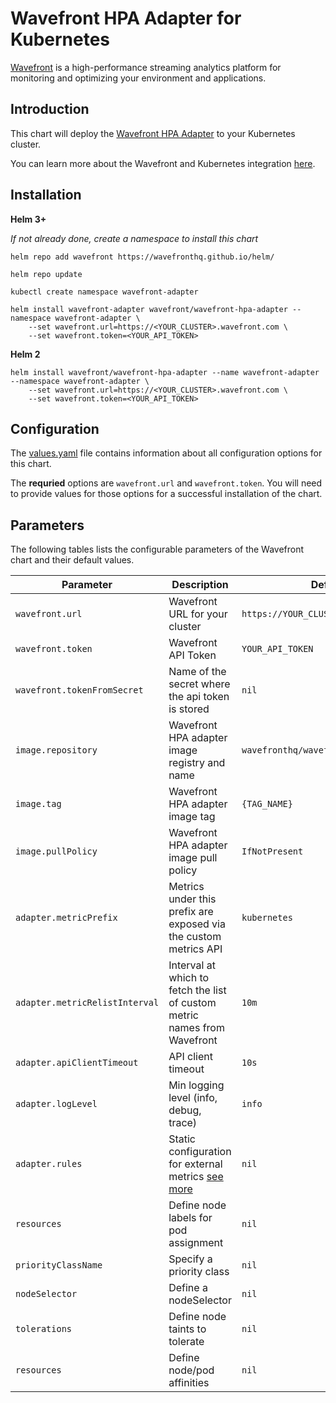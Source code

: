 # Wavefront HPA Adapter for Kubernetes

[Wavefront](https://wavefront.com) is a high-performance streaming analytics platform for monitoring and optimizing your environment and applications.

## Introduction

This chart will deploy the [Wavefront HPA Adapter](https://github.com/wavefrontHQ/wavefront-kubernetes-adapter) to your Kubernetes cluster.

You can learn more about the Wavefront and Kubernetes integration [here](https://docs.wavefront.com/wavefront_kubernetes.html).

## Installation

**Helm 3+**

_If not already done, create a namespace to install this chart_
```
helm repo add wavefront https://wavefronthq.github.io/helm/

helm repo update

kubectl create namespace wavefront-adapter

helm install wavefront-adapter wavefront/wavefront-hpa-adapter --namespace wavefront-adapter \
    --set wavefront.url=https://<YOUR_CLUSTER>.wavefront.com \
    --set wavefront.token=<YOUR_API_TOKEN>
```

**Helm 2**
```
helm install wavefront/wavefront-hpa-adapter --name wavefront-adapter --namespace wavefront-adapter \
    --set wavefront.url=https://<YOUR_CLUSTER>.wavefront.com \
    --set wavefront.token=<YOUR_API_TOKEN>
```

## Configuration

The [values.yaml](./values.yaml) file contains information about all configuration
options for this chart.

The **requried** options are `wavefront.url` and `wavefront.token`.
You will need to provide values for those options for a successful installation of the chart.

## Parameters

The following tables lists the configurable parameters of the Wavefront chart and their default values.

| Parameter | Description | Default |
| --- | --- | --- |
| `wavefront.url` | Wavefront URL for your cluster | `https://YOUR_CLUSTER.wavefront.com` |
| `wavefront.token` | Wavefront API Token | `YOUR_API_TOKEN` |
| `wavefront.tokenFromSecret` | Name of the secret where the api token is stored | `nil` |
| `image.repository` | Wavefront HPA adapter image registry and name | `wavefronthq/wavefront-hpa-adapter` |
| `image.tag` | Wavefront HPA adapter image tag | `{TAG_NAME}` |
| `image.pullPolicy` | Wavefront HPA adapter image pull policy | `IfNotPresent` |
| `adapter.metricPrefix` | Metrics under this prefix are exposed via the custom metrics API | `kubernetes` |
| `adapter.metricRelistInterval` | Interval at which to fetch the list of custom metric names from Wavefront | `10m` |
| `adapter.apiClientTimeout` | API client timeout | `10s` |
| `adapter.logLevel` | Min logging level (info, debug, trace) | `info` |
| `adapter.rules` | Static configuration for external metrics [see more](https://github.com/wavefrontHQ/wavefront-kubernetes-adapter/blob/master/docs/introduction.md#static-configuration-file) | `nil` |
| `resources` | Define node labels for pod assignment | `nil` |
| `priorityClassName` | Specify a priority class | `nil` |
| `nodeSelector` | Define a nodeSelector | `nil` |
| `tolerations` | Define node taints to tolerate | `nil` |
| `resources` | Define node/pod affinities | `nil` |
